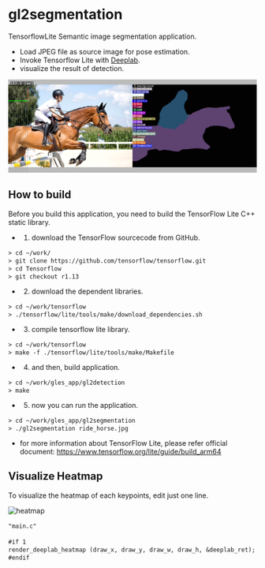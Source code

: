 # gl2segmentation
TensorflowLite Semantic image segmentation application.
 - Load JPEG file as source image for pose estimation.
 - Invoke Tensorflow Lite with [Deeplab](https://www.tensorflow.org/lite/models/segmentation/overview).
 - visualize the result of detection.

 ![capture image](gl2segmentation.png "capture image")

## How to build
Before you build this application, you need to build the TensorFlow Lite C++ static library.

- 1) download the TensorFlow sourcecode from GitHub.
```
> cd ~/work/
> git clone https://github.com/tensorflow/tensorflow.git
> cd Tensorflow
> git checkout r1.13
```

- 2) download the dependent libraries.
```
> cd ~/work/tensorflow
> ./tensorflow/lite/tools/make/download_dependencies.sh
```

- 3) compile tensorflow lite library.
```
> cd ~/work/tensorflow
> make -f ./tensorflow/lite/tools/make/Makefile
```

- 4) and then, build application.
```
> cd ~/work/gles_app/gl2detection
> make
```

- 5) now you can run the application.
```
> cd ~/work/gles_app/gl2segmentation
> ./gl2segmentation ride_horse.jpg
```

- for more information about TensorFlow Lite, please refer official document:
https://www.tensorflow.org/lite/guide/build_arm64

## Visualize Heatmap
To visualize the heatmap of each keypoints, edit just one line.

![heatmap](heatmap.gif "heatmap")
```
"main.c"

#if 1
render_deeplab_heatmap (draw_x, draw_y, draw_w, draw_h, &deeplab_ret);
#endif
```
